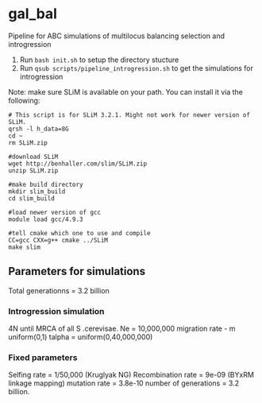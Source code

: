 # gal_bal
Pipeline for ABC simulations of multilocus balancing selection and introgression

1. Run `bash init.sh` to setup the directory stucture
2. Run `qsub scripts/pipeline_introgression.sh` to get the simulations for introgression

Note: make sure SLiM is available on your path. You can install it via the following:

```
# This script is for SLiM 3.2.1. Might not work for newer version of SLiM.
qrsh -l h_data=8G
cd ~
rm SLiM.zip

#download SLiM
wget http://benhaller.com/slim/SLiM.zip
unzip SLiM.zip

#make build directory
mkdir slim_build
cd slim_build

#load newer version of gcc
module load gcc/4.9.3

#tell cmake which one to use and compile
CC=gcc CXX=g++ cmake ../SLiM
make slim
```

## Parameters for simulations ##

Total generationns = 3.2 billion 

### Introgression simulation

4N until MRCA of all S .cerevisae. 
Ne = 10,000,000
migration rate - m uniform(0,1)
talpha = uniform(0,40,000,000)

### Fixed parameters

Selfing rate = 1/50,000 (Kruglyak NG)
Recombination rate = 9e-09 (BYxRM linkage mapping)
mutation rate = 3.8e-10
number of generations = 3.2 billion.
